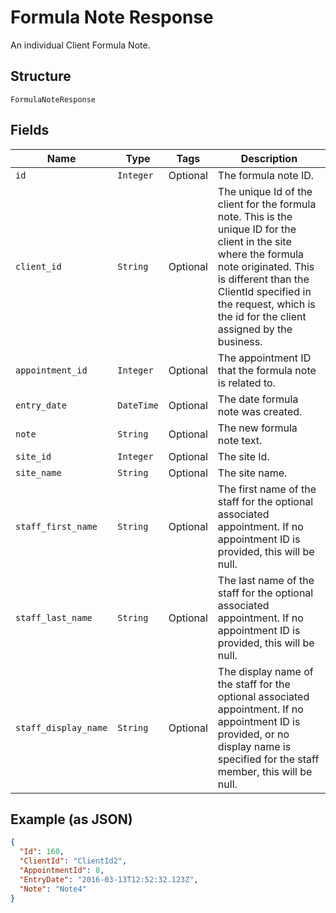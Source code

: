 
# Formula Note Response

An individual Client Formula Note.

## Structure

`FormulaNoteResponse`

## Fields

| Name | Type | Tags | Description |
|  --- | --- | --- | --- |
| `id` | `Integer` | Optional | The formula note ID. |
| `client_id` | `String` | Optional | The unique Id of the client for the formula note. This is the unique ID for the client in the site where the formula note originated. This is different than the ClientId specified in the request, which is the id for the client assigned by the business. |
| `appointment_id` | `Integer` | Optional | The appointment ID that the formula note is related to. |
| `entry_date` | `DateTime` | Optional | The date formula note was created. |
| `note` | `String` | Optional | The new formula note text. |
| `site_id` | `Integer` | Optional | The site Id. |
| `site_name` | `String` | Optional | The site name. |
| `staff_first_name` | `String` | Optional | The first name of the staff for the optional associated appointment. If no appointment ID is provided, this will be null. |
| `staff_last_name` | `String` | Optional | The last name of the staff for the optional associated appointment. If no appointment ID is provided, this will be null. |
| `staff_display_name` | `String` | Optional | The display name of the staff for the optional associated appointment. If no appointment ID is provided, or no display name is specified for the staff member, this will be null. |

## Example (as JSON)

```json
{
  "Id": 160,
  "ClientId": "ClientId2",
  "AppointmentId": 8,
  "EntryDate": "2016-03-13T12:52:32.123Z",
  "Note": "Note4"
}
```

